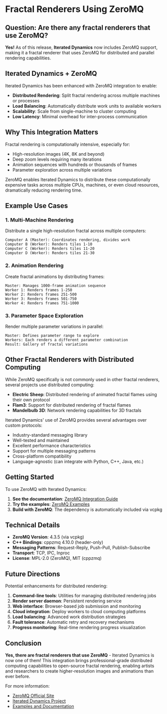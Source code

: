 <!--
SPDX-License-Identifier: GPL-3.0-only
-->

# Fractal Renderers Using ZeroMQ

## Question: Are there any fractal renderers that use ZeroMQ?

**Yes!** As of this release, **Iterated Dynamics** now includes ZeroMQ support, making it a fractal renderer that uses ZeroMQ for distributed and parallel rendering capabilities.

## Iterated Dynamics + ZeroMQ

Iterated Dynamics has been enhanced with ZeroMQ integration to enable:

- **Distributed Rendering**: Split fractal rendering across multiple machines or processes
- **Load Balancing**: Automatically distribute work units to available workers
- **Scalability**: Scale from single-machine to cluster computing
- **Low Latency**: Minimal overhead for inter-process communication

## Why This Integration Matters

Fractal rendering is computationally intensive, especially for:
- High-resolution images (4K, 8K and beyond)
- Deep zoom levels requiring many iterations
- Animation sequences with hundreds or thousands of frames
- Parameter exploration across multiple variations

ZeroMQ enables Iterated Dynamics to distribute these computationally expensive tasks across multiple CPUs, machines, or even cloud resources, dramatically reducing rendering time.

## Example Use Cases

### 1. Multi-Machine Rendering
Distribute a single high-resolution fractal across multiple computers:
```
Computer A (Master): Coordinates rendering, divides work
Computer B (Worker): Renders tiles 1-10
Computer C (Worker): Renders tiles 11-20
Computer D (Worker): Renders tiles 21-30
```

### 2. Animation Rendering
Create fractal animations by distributing frames:
```
Master: Manages 1000-frame animation sequence
Worker 1: Renders frames 1-250
Worker 2: Renders frames 251-500
Worker 3: Renders frames 501-750
Worker 4: Renders frames 751-1000
```

### 3. Parameter Space Exploration
Render multiple parameter variations in parallel:
```
Master: Defines parameter range to explore
Workers: Each renders a different parameter combination
Result: Gallery of fractal variations
```

## Other Fractal Renderers with Distributed Computing

While ZeroMQ specifically is not commonly used in other fractal renderers, several projects use distributed computing:

- **Electric Sheep**: Distributed rendering of animated fractal flames using their own protocol
- **Flam3**: Support for distributed rendering of fractal flames
- **Mandelbulb 3D**: Network rendering capabilities for 3D fractals

Iterated Dynamics' use of ZeroMQ provides several advantages over custom protocols:
- Industry-standard messaging library
- Well-tested and maintained
- Excellent performance characteristics
- Support for multiple messaging patterns
- Cross-platform compatibility
- Language-agnostic (can integrate with Python, C++, Java, etc.)

## Getting Started

To use ZeroMQ with Iterated Dynamics:

1. **See the documentation**: [ZeroMQ Integration Guide](zeromq-integration.md)
2. **Try the examples**: [ZeroMQ Examples](../../examples/zeromq/README.md)
3. **Build with ZeroMQ**: The dependency is automatically included via vcpkg

## Technical Details

- **ZeroMQ Version**: 4.3.5 (via vcpkg)
- **C++ Bindings**: cppzmq 4.10.0 (header-only)
- **Messaging Patterns**: Request-Reply, Push-Pull, Publish-Subscribe
- **Transport**: TCP, IPC, Inproc
- **License**: MPL-2.0 (ZeroMQ), MIT (cppzmq)

## Future Directions

Potential enhancements for distributed rendering:

1. **Command-line tools**: Utilities for managing distributed rendering jobs
2. **Render server daemon**: Persistent rendering service
3. **Web interface**: Browser-based job submission and monitoring
4. **Cloud integration**: Deploy workers to cloud computing platforms
5. **Load balancing**: Advanced work distribution strategies
6. **Fault tolerance**: Automatic retry and recovery mechanisms
7. **Progress monitoring**: Real-time rendering progress visualization

## Conclusion

**Yes, there are fractal renderers that use ZeroMQ** - Iterated Dynamics is now one of them! This integration brings professional-grade distributed computing capabilities to open-source fractal rendering, enabling artists and researchers to create higher-resolution images and animations than ever before.

For more information:
- [ZeroMQ Official Site](https://zeromq.org/)
- [Iterated Dynamics Project](https://github.com/LegalizeAdulthood/iterated-dynamics)
- [Examples and Documentation](../../examples/zeromq/)
